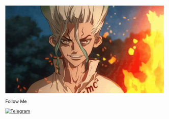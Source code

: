 ![Heder](https://github.com/evgenevgenuk/evgenevgenuk/blob/main/CA32B26E-B4AF-4D0D-AE63-1223F706B825.gif)

Follow Me 

[![Telegram](https://img.shields.io/badge/Telegram-000?style=for-the-badge&logo=telegram&logoColor=2CA5E0)](https://t.me/Midex_ghool)
